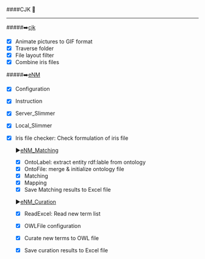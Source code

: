 ####CJK :speech_balloon:

--------
#####:arrow_right:[cjk](https://github.com/JKChang2015/CJK/tree/master/src/main/java/com/github/cjk)
- [x] Animate pictures to GIF format
- [x] Traverse folder 
- [x] File layout filter 
- [x] Combine iris files

#####:arrow_right:[eNM](https://github.com/JKChang2015/CJK/tree/master/src/main/java/com/github/eNM)
- [x] Configuration
- [x] Instruction
- [x] Server_Slimmer
- [x] Local_Slimmer
- [x] Iris file checker: Check formulation of iris file
  
  :arrow_forward:[eNM_Matching](https://github.com/JKChang2015/CJK/tree/master/CJK/src/main/java/eNM/Matching)
  - [x] OntoLabel: extract entity rdf:lable from ontology
  - [x] OntoFile: merge & initialize ontology file
  - [x] Matching
  - [x] Mapping
  - [x] Save Matching results to Excel file
  
  :arrow_forward:[eNM_Curation](https://github.com/JKChang2015/CJK/tree/master/CJK/src/main/java/eNM/ExcelToOWL)
  - [x] ReadExcel: Read new term list
  - [x] OWLFile configuration
  - [x] Curate new terms to OWL file
  - [x] Save curation results to Excel file  
  
  




